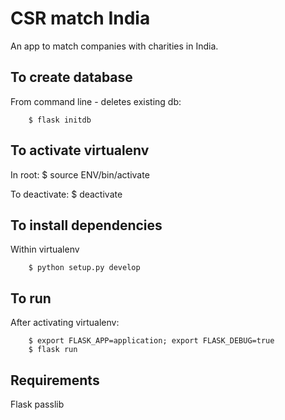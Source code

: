 # CSR match India #

An app to match companies with charities in India.

## To create database ##
From command line - deletes existing db:

        $ flask initdb

## To activate virtualenv ##
In root:
        $ source ENV/bin/activate

To deactivate:
        $ deactivate

## To install dependencies ##
Within virtualenv

        $ python setup.py develop
        
## To run ##
After activating virtualenv:

        $ export FLASK_APP=application; export FLASK_DEBUG=true
        $ flask run

## Requirements ##
Flask
passlib
